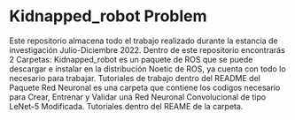 # Kidnapped_robot Problem
Este repositorio almacena todo el trabajo realizado durante la estancia de investigación Julio-Diciembre 2022.
Dentro de este repositorio encontrarás 2 Carpetas:
Kidnapped_robot es un paquete de ROS que se puede descargar e instalar en la distribución Noetic de ROS, ya cuenta con todo lo necesario para trabajar. Tutoriales de trabajo dentro del README del Paquete
Red Neuronal es una carpeta que contiene los codigos necesario para Crear, Entrenar y Validar una Red Neuronal Convolucional de tipo LeNet-5 Modificada. Tutoriales dentro del REAME de la carpeta.
